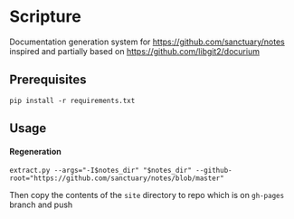 Scripture
===========
Documentation generation system for https://github.com/sanctuary/notes inspired and partially based on https://github.com/libgit2/docurium

## Prerequisites
```
pip install -r requirements.txt
```

## Usage 

#### Regeneration
```
extract.py --args="-I$notes_dir" "$notes_dir" --github-root="https://github.com/sanctuary/notes/blob/master"
```
Then copy the contents of the `site` directory to repo which is on `gh-pages` branch and push
